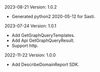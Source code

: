 2023-08-21 Version: 1.0.2
- Generated python2 2020-05-12 for Sasti.

2023-07-24 Version: 1.0.1
- Add GetGraphQueryTemplates.
- Add Api GetGraphQueryResult.
- Support http.

2022-11-22 Version: 1.0.0
- Add DescribeDomainReport SDK.

